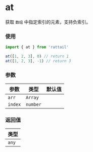 # at

获取 `数组` 中指定索引的元素，支持负索引。

### 使用

```ts
import { at } from 'rattail'

at([1, 2, 3], 0) // return 1
at([1, 2, 3], -1) // return 3
```

### 参数

| 参数    | 类型     | 默认值 |
| ------- | -------- | ------ |
| `arr`   | `Array`  |        |
| `index` | `number` |        |

### 返回值

| 类型  |
| ----- |
| `any` |
